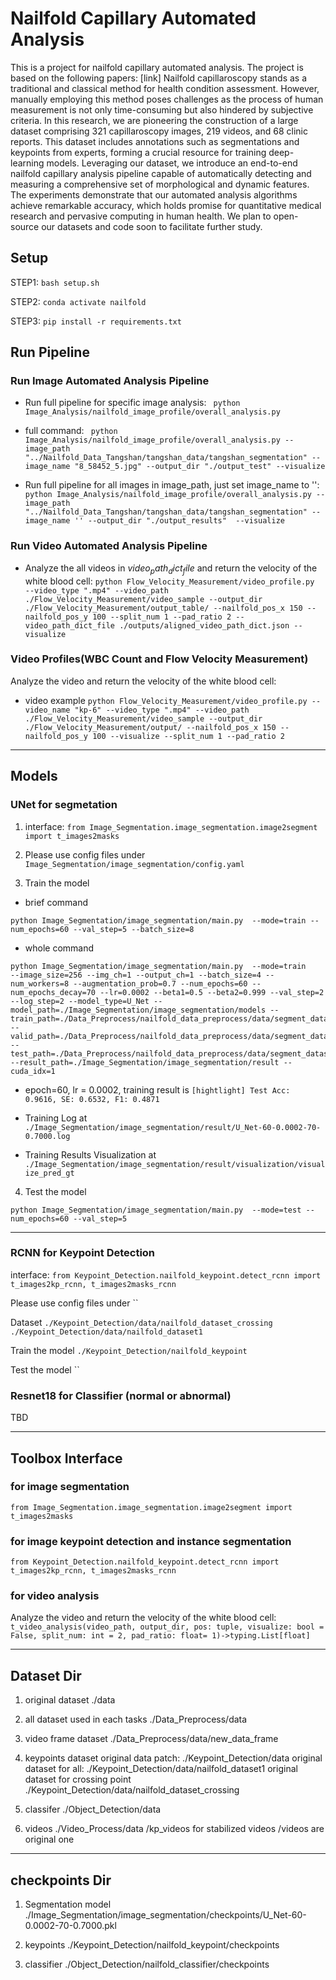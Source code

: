 Nailfold Capillary Automated Analysis
========================================
This is a project for nailfold capillary automated analysis. The project is based on the following papers:
[link]
Nailfold capillaroscopy stands as a traditional and classical method for health condition assessment. However, manually employing this method poses challenges as the process of human measurement is not only time-consuming but also hindered by subjective criteria. In this research, we are pioneering the construction of a large dataset comprising 321 capillaroscopy images, 219 videos, and 68 clinic reports. This dataset includes annotations such as segmentations and keypoints from experts, forming a crucial resource for training deep-learning models. Leveraging our dataset, we introduce an end-to-end nailfold capillary analysis pipeline capable of automatically detecting and measuring a comprehensive set of morphological and dynamic features. The experiments demonstrate that our automated analysis algorithms achieve remarkable accuracy, which holds promise for quantitative medical research and pervasive computing in human health. We plan to open-source our datasets and code soon to facilitate
further study.

## Setup

STEP1: `bash setup.sh` 

STEP2: `conda activate nailfold` 

STEP3: `pip install -r requirements.txt` 

## Run Pipeline
### Run Image Automated Analysis Pipeline
- Run full pipeline for specific image analysis:
` python Image_Analysis/nailfold_image_profile/overall_analysis.py`

- full command:
` python Image_Analysis/nailfold_image_profile/overall_analysis.py --image_path "../Nailfold_Data_Tangshan/tangshan_data/tangshan_segmentation" --image_name "8_58452_5.jpg" --output_dir "./output_test" --visualize`

- Run full pipeline for all images in image_path, just set image_name to '':
`python Image_Analysis/nailfold_image_profile/overall_analysis.py --image_path "../Nailfold_Data_Tangshan/tangshan_data/tangshan_segmentation" --image_name '' --output_dir "./output_results"  --visualize`

### Run Video Automated Analysis Pipeline
- Analyze the all videos in $video_path_dict_file$ and return the velocity of the white blood cell:
`python Flow_Velocity_Measurement/video_profile.py  --video_type ".mp4" --video_path ./Flow_Velocity_Measurement/video_sample --output_dir ./Flow_Velocity_Measurement/output_table/ --nailfold_pos_x 150 --nailfold_pos_y 100 --split_num 1 --pad_ratio 2 --video_path_dict_file ./outputs/aligned_video_path_dict.json --visualize`

### Video Profiles(WBC Count and Flow Velocity Measurement)
Analyze the video and return the velocity of the white blood cell:
- video example
`python Flow_Velocity_Measurement/video_profile.py --video_name "kp-6" --video_type ".mp4" --video_path ./Flow_Velocity_Measurement/video_sample --output_dir ./Flow_Velocity_Measurement/output/ --nailfold_pos_x 150 --nailfold_pos_y 100 --visualize --split_num 1 --pad_ratio 2`

---
## Models
### UNet for segmetation
1. interface:
`from Image_Segmentation.image_segmentation.image2segment import t_images2masks`

2. Please use config files under `Image_Segmentation/image_segmentation/config.yaml`

3. Train the model
- brief command
```
python Image_Segmentation/image_segmentation/main.py  --mode=train --num_epochs=60 --val_step=5 --batch_size=8
```

- whole command
```
python Image_Segmentation/image_segmentation/main.py  --mode=train 
--image_size=256 --img_ch=1 --output_ch=1 --batch_size=4 --num_workers=8 --augmentation_prob=0.7 --num_epochs=60 --num_epochs_decay=70 --lr=0.0002 --beta1=0.5 --beta2=0.999 --val_step=2 --log_step=2 --model_type=U_Net --model_path=./Image_Segmentation/image_segmentation/models --train_path=./Data_Preprocess/nailfold_data_preprocess/data/segment_dataset/train --valid_path=./Data_Preprocess/nailfold_data_preprocess/data/segment_dataset/test --test_path=./Data_Preprocess/nailfold_data_preprocess/data/segment_dataset/test --result_path=./Image_Segmentation/image_segmentation/result --cuda_idx=1
```
- epoch=60, lr = 0.0002, training result is 
`[hightlight] Test Acc: 0.9616, SE: 0.6532, F1: 0.4871`

- Training Log at
`./Image_Segmentation/image_segmentation/result/U_Net-60-0.0002-70-0.7000.log`

- Training Results Visualization at
`./Image_Segmentation/image_segmentation/result/visualization/visualize_pred_gt`

4. Test the model

```
python Image_Segmentation/image_segmentation/main.py  --mode=test --num_epochs=60 --val_step=5
```
---

### RCNN for Keypoint Detection
interface:
`from Keypoint_Detection.nailfold_keypoint.detect_rcnn import t_images2kp_rcnn, t_images2masks_rcnn`

Please use config files under ``

Dataset
`./Keypoint_Detection/data/nailfold_dataset_crossing`
`./Keypoint_Detection/data/nailfold_dataset1`

Train the model
`./Keypoint_Detection/nailfold_keypoint`

Test the model
``
### Resnet18 for Classifier (normal or abnormal)
TBD


---
## Toolbox Interface
### for image segmentation
`from Image_Segmentation.image_segmentation.image2segment import t_images2masks`

### for image keypoint detection and instance segmentation
`from Keypoint_Detection.nailfold_keypoint.detect_rcnn import t_images2kp_rcnn, t_images2masks_rcnn`

### for video analysis
Analyze the video and return the velocity of the white blood cell:
`t_video_analysis(video_path, output_dir, pos: tuple, visualize: bool = False, split_num: int = 2, pad_ratio: float= 1)->typing.List[float]`


---
## Dataset Dir
1. original dataset
./data

2. all dataset used in each tasks
./Data_Preprocess/data

3. video frame dataset
./Data_Preprocess/data/new_data_frame

4. keypoints dataset
original data patch:
./Keypoint_Detection/data
original dataset for all:
./Keypoint_Detection/data/nailfold_dataset1
original dataset for crossing point
./Keypoint_Detection/data/nailfold_dataset_crossing

5. classifer
./Object_Detection/data

6. videos
./Video_Process/data
/kp_videos for stabilized videos
/videos are original one

---
## checkpoints Dir
1. Segmentation model
./Image_Segmentation/image_segmentation/checkpoints/U_Net-60-0.0002-70-0.7000.pkl

2. keypoints
./Keypoint_Detection/nailfold_keypoint/checkpoints

3. classifier
./Object_Detection/nailfold_classifier/checkpoints